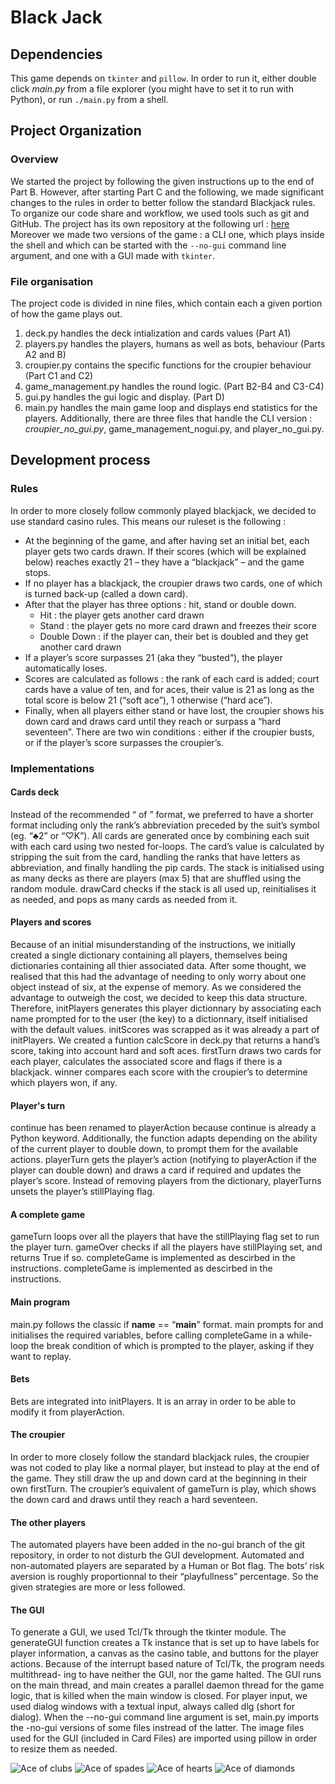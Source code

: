 # Black Jack

## Dependencies
This game depends on `tkinter` and `pillow`. In order to run it, either double click _main.py_ from a file explorer (you might have to set it to run with Python), or run `./main.py` from a shell.

## Project Organization
### Overview
We started the project by following the given instructions up to the end of Part B. However, after starting Part C and the following, we made significant changes to the rules in order to better follow the standard Blackjack rules. To organize our code share and workflow, we used tools such as git and GitHub. The project has its own repository at the following url : [here](https://github.com/TheyCallMeHacked/BlackJack-INF131)
Moreover we made two versions of the game : a CLI one, which plays inside the shell and which can be started with the `--no-gui` command line argument, and one with a GUI made with `tkinter`.

### File organisation
The project code is divided in nine files, which contain each a given portion of how the game plays out.
1. deck.py handles the deck intialization and cards values (Part A1)
2. players.py handles the players, humans as well as bots, behaviour (Parts A2 and B)
3. croupier.py contains the specific functions for the croupier behaviour (Part C1 and C2)
4. game_management.py handles the round logic. (Part B2-B4 and C3-C4)
5. gui.py handles the gui logic and display. (Part D)
6. main.py handles the main game loop and displays end statistics for the players.
Additionally, there are three files that handle the CLI version : _croupier_no_gui.py_, game_management_nogui.py, and player_no_gui.py.

## Development process
### Rules

In order to more closely follow commonly played blackjack, we decided to use
standard casino rules. This means our ruleset is the following :
* At the beginning of the game, and after having set an initial bet, each player
gets two cards drawn. If their scores (which will be explained below) reaches
exactly 21 – they have a “blackjack” – and the game stops.
* If no player has a blackjack, the croupier draws two cards, one of which is
turned back-up (called a down card).
* After that the player has three options : hit, stand or double down.
  - Hit : the player gets another card drawn
  - Stand : the player gets no more card drawn and freezes their score
  - Double Down : if the player can, their bet is doubled and they get another
card drawn
* If a player’s score surpasses 21 (aka they “busted”), the player automatically
loses.
* Scores are calculated as follows : the rank of each card is added; court cards
have a value of ten, and for aces, their value is 21 as long as the total score is
below 21 (“soft ace”), 1 otherwise (“hard ace”).
* Finally, when all players either stand or have lost, the croupier shows his down
card and draws card until they reach or surpass a “hard seventeen”.
There are two win conditions : either if the croupier busts, or if the player’s
score surpasses the croupier’s.

### Implementations
#### Cards deck

  Instead of the recommended “<rank> of <suit>” format, we preferred to have a
shorter format including only the rank’s abbreviation preceded by the suit’s symbol
(eg. “♣2” or “♡K”). All cards are generated once by combining each suit with each
card using two nested for-loops.
  The card’s value is calculated by stripping the suit from the card, handling the
ranks that have letters as abbreviation, and finally handling the pip cards.
  The stack is initialised using as many decks as there are players (max 5) that are
shuffled using the random module.
  drawCard checks if the stack is all used up, reinitialises it as needed, and pops as
many cards as needed from it.
  
  
 #### Players and scores
  
  Because of an initial misunderstanding of the instructions, we initially created a
single dictionary containing all players, themselves being dictionaries containing all
thier associated data. After some thought, we realised that this had the advantage
of needing to only worry about one object instead of six, at the expense of memory.
  As we considered the advantage to outweigh the cost, we decided to keep this data
structure.
  Therefore, initPlayers generates this player dictionnary by associating each
name prompted for to the user (the key) to a dictionnary, itself initialised with the
default values.
initScores was scrapped as it was already a part of initPlayers.
  We created a funtion calcScore in deck.py that returns a hand’s score, taking
into account hard and soft aces.
  firstTurn draws two cards for each player, calculates the associated score and
flags if there is a blackjack.
  winner compares each score with the croupier’s to determine which players won,
if any.
  
#### Player's turn
  
  continue has been renamed to playerAction because continue is already a
Python keyword. Additionally, the function adapts depending on the ability of
the current player to double down, to prompt them for the available actions.
  playerTurn gets the player’s action (notifying to playerAction if the player
can double down) and draws a card if required and updates the player’s score.
Instead of removing players from the dictionary, playerTurns unsets the player’s
stillPlaying flag.
  
#### A complete game
  
  gameTurn loops over all the players that have the stillPlaying flag set to run
the player turn.
  gameOver checks if all the players have stillPlaying set, and returns True if so.
completeGame is implemented as descirbed in the instructions.
  completeGame is implemented as descirbed in the instructions.
  
#### Main program
  
  main.py follows the classic if __name__ == “__main__” format.
  main prompts for and initialises the required variables, before calling completeGame
in a while-loop the break condition of which is prompted to the player, asking if they
want to replay.
  
#### Bets
  
  Bets are integrated into initPlayers. It is an array in order to be able to modify
it from playerAction.
  
#### The croupier
  
  In order to more closely follow the standard blackjack rules, the croupier was not
coded to play like a normal player, but instead to play at the end of the game.
  They still draw the up and down card at the beginning in their own firstTurn.
  The croupier’s equivalent of gameTurn is play, which shows the down card and
draws until they reach a hard seventeen.
  
#### The other players
  
  The automated players have been added in the no-gui branch of the git repository, in
order to not disturb the GUI development.
  Automated and non-automated players are separated by a Human or Bot flag.
  The bots’ risk aversion is roughly proportionnal to their “playfullness” percentage.
  So the given strategies are more or less followed.
  
  #### The GUI
  
  To generate a GUI, we used Tcl/Tk through the tkinter module. The generateGUI
function creates a Tk instance that is set up to have labels for player information,
a canvas as the casino table, and buttons for the player actions.
  Because of the interrupt based nature of Tcl/Tk, the program needs multithread-
ing to have neither the GUI, nor the game halted. The GUI runs on the main thread,
and main creates a parallel daemon thread for the game logic, that is killed when
the main window is closed.
  For player input, we used dialog windows with a textual input, always called dlg
(short for dialog).
  When the --no-gui command line argument is set, main.py imports the -no-gui
versions of some files instread of the latter.
  The image files used for the GUI (included in Card Files) are imported using
pillow in order to resize them as needed.
  
![Ace of clubs](./Cards/CA.png?width=50%) ![Ace of spades](./Cards/SA.png?width=50%) ![Ace of hearts](./Cards/HA.png?width=50%) ![Ace of diamonds](./Cards/DA.png?width=50%)
